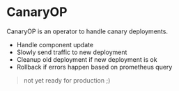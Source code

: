 # CanaryOP

CanaryOP is an operator to handle canary deployments. 

* Handle component update
* Slowly send traffic to new deployment
* Cleanup old deployment if new deployment is ok
* Rollback if errors happen based on prometheus query

> not yet ready for production ;)


